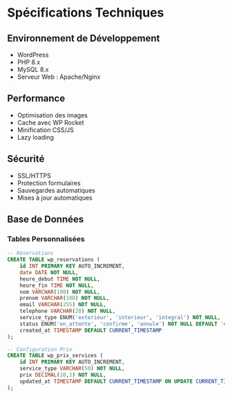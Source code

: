 # Spécifications Techniques

## Environnement de Développement

- WordPress
- PHP 8.x
- MySQL 8.x
- Serveur Web : Apache/Nginx

## Performance

- Optimisation des images
- Cache avec WP Rocket
- Minification CSS/JS
- Lazy loading

## Sécurité

- SSL/HTTPS
- Protection formulaires
- Sauvegardes automatiques
- Mises à jour automatiques

## Base de Données

### Tables Personnalisées

```sql
-- Réservations
CREATE TABLE wp_reservations (
    id INT PRIMARY KEY AUTO_INCREMENT,
    date DATE NOT NULL,
    heure_debut TIME NOT NULL,
    heure_fin TIME NOT NULL,
    nom VARCHAR(100) NOT NULL,
    prenom VARCHAR(100) NOT NULL,
    email VARCHAR(255) NOT NULL,
    telephone VARCHAR(20) NOT NULL,
    service_type ENUM('exterieur', 'interieur', 'integral') NOT NULL,
    status ENUM('en_attente', 'confirme', 'annule') NOT NULL DEFAULT 'en_attente',
    created_at TIMESTAMP DEFAULT CURRENT_TIMESTAMP
);

-- Configuration Prix
CREATE TABLE wp_prix_services (
    id INT PRIMARY KEY AUTO_INCREMENT,
    service_type VARCHAR(50) NOT NULL,
    prix DECIMAL(10,2) NOT NULL,
    updated_at TIMESTAMP DEFAULT CURRENT_TIMESTAMP ON UPDATE CURRENT_TIMESTAMP
);
```